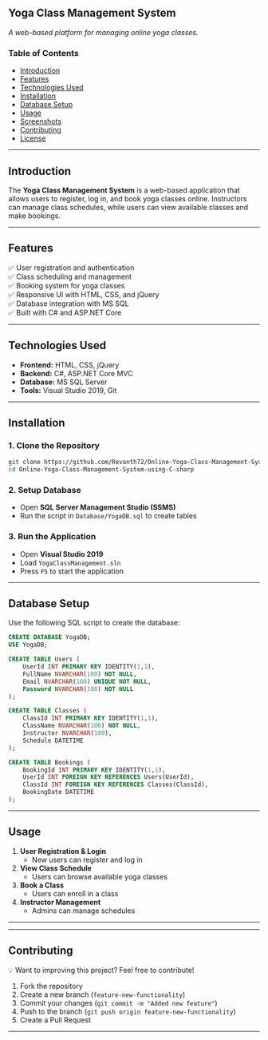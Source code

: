 ## Yoga Class Management System  
*A web-based platform for managing online yoga classes.*  

### **Table of Contents**  
- [Introduction](#introduction)  
- [Features](#features)  
- [Technologies Used](#technologies-used)  
- [Installation](#installation)  
- [Database Setup](#database-setup)  
- [Usage](#usage)  
- [Screenshots](#screenshots)  
- [Contributing](#contributing)  
- [License](#license)  

---

## Introduction  
The **Yoga Class Management System** is a web-based application that allows users to register, log in, and book yoga classes online. Instructors can manage class schedules, while users can view available classes and make bookings.

---

## Features  
✅ User registration and authentication  
✅ Class scheduling and management  
✅ Booking system for yoga classes  
✅ Responsive UI with HTML, CSS, and jQuery  
✅ Database integration with MS SQL  
✅ Built with C# and ASP.NET Core  

---

## Technologies Used  
- **Frontend:** HTML, CSS, jQuery  
- **Backend:** C#, ASP.NET Core MVC  
- **Database:** MS SQL Server  
- **Tools:** Visual Studio 2019, Git  

---

## Installation  

### 1. Clone the Repository 
```bash
git clone https://github.com/Revanth72/Online-Yoga-Class-Management-System-using-C-sharp.git
cd Online-Yoga-Class-Management-System-using-C-sharp
```

### 2. Setup Database  
- Open **SQL Server Management Studio (SSMS)**  
- Run the script in `Database/YogaDB.sql` to create tables  

### 3. Run the Application  
- Open **Visual Studio 2019**  
- Load `YogaClassManagement.sln`  
- Press `F5` to start the application  

---

## Database Setup  
Use the following SQL script to create the database:  

```sql
CREATE DATABASE YogaDB;
USE YogaDB;

CREATE TABLE Users (
    UserId INT PRIMARY KEY IDENTITY(1,1),
    FullName NVARCHAR(100) NOT NULL,
    Email NVARCHAR(100) UNIQUE NOT NULL,
    Password NVARCHAR(100) NOT NULL
);

CREATE TABLE Classes (
    ClassId INT PRIMARY KEY IDENTITY(1,1),
    ClassName NVARCHAR(100) NOT NULL,
    Instructor NVARCHAR(100),
    Schedule DATETIME
);

CREATE TABLE Bookings (
    BookingId INT PRIMARY KEY IDENTITY(1,1),
    UserId INT FOREIGN KEY REFERENCES Users(UserId),
    ClassId INT FOREIGN KEY REFERENCES Classes(ClassId),
    BookingDate DATETIME
);
```

---

## Usage  
1. **User Registration & Login**  
   - New users can register and log in  
2. **View Class Schedule**  
   - Users can browse available yoga classes  
3. **Book a Class**  
   - Users can enroll in a class  
4. **Instructor Management**  
   - Admins can manage schedules  

---




---

## Contributing  
💡 Want to improving this project? Feel free to contribute!  
1. Fork the repository  
2. Create a new branch (`feature-new-functionality`)  
3. Commit your changes (`git commit -m "Added new feature"`)  
4. Push to the branch (`git push origin feature-new-functionality`)  
5. Create a Pull Request  

---



